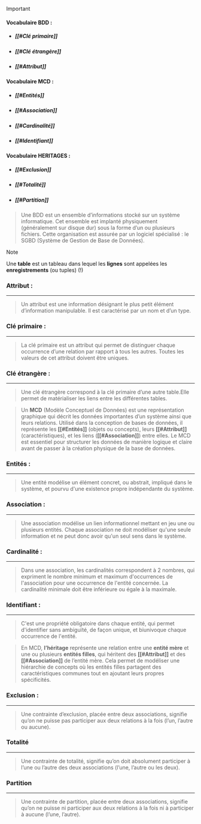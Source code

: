 
> [!important]
>#### Vocabulaire BDD :
> - ##### [[#Clé primaire]]
> - ##### [[#Clé étrangère]]
> - ##### [[#Attribut]]
> #### Vocabulaire MCD :
> - ##### [[#Entités]]
> - ##### [[#Association]]
> - ##### [[#Cardinalité]]
> - ##### [[#Identifiant]]
> #### Vocabulaire HERITAGES :
> - ##### [[#Exclusion]]
> - ##### [[#Totalité]]
> - ##### [[#Partition]]




>Une BDD est un ensemble d’informations stocké sur un système informatique. Cet ensemble est implanté physiquement (généralement sur disque dur) sous la forme d’un ou plusieurs fichiers. Cette organisation est assurée par un logiciel spécialisé : le SGBD (Système de Gestion de Base de Données).


> [!NOTE]
> Une **table** est un tableau dans lequel les **lignes** sont appelées les **enregistrements** (ou tuples) (!)

### Attribut : 
---
> Un attribut est une information désignant le plus petit élément d’information manipulable. Il est caractérisé par un nom et d’un type.
> 
### Clé primaire : 
---
> La clé primaire est un attribut qui permet de distinguer chaque occurrence d’une relation par rapport à tous les autres. Toutes les valeurs de cet attribut doivent être uniques.
> 
### Clé étrangère : 
---
> Une clé étrangère correspond à la clé primaire d’une autre table.Elle permet de matérialiser les liens entre les différentes tables.
> 



>Un **MCD** (Modèle Conceptuel de Données) est une représentation graphique qui décrit les données importantes d’un système ainsi que leurs relations. Utilisé dans la conception de bases de données, il représente les **[[#Entités]]** (objets ou concepts), leurs **[[#Attribut]]** (caractéristiques), et les liens (**[[#Association]]**) entre elles. Le MCD est essentiel pour structurer les données de manière logique et claire avant de passer à la création physique de la base de données.

### Entités : 
---
> Une entité modélise un élément concret, ou abstrait, impliqué dans le système, et pourvu d'une existence propre indépendante du système.
> 
### Association : 
---
> Une association modélise un lien informationnel mettant en jeu une ou plusieurs entités. Chaque association ne doit modéliser qu'une seule information et ne peut donc avoir qu'un seul sens dans le système.
> 
### Cardinalité : 
---
> Dans une association, les cardinalités correspondent à 2 nombres, qui expriment le nombre minimum et maximum d'occurrences de l'association pour une occurrence de l'entité concernée. La cardinalité minimale doit être inférieure ou égale à la maximale.
> 
### Identifiant : 
---
> C'est une propriété obligatoire dans chaque entité, qui permet d'identifier sans ambiguïté, de façon unique, et biunivoque chaque occurrence de l'entité.
> 



>En MCD, **l’héritage** représente une relation entre une **entité mère** et une ou plusieurs **entités filles**, qui héritent des **[[#Attribut]]** et des **[[#Association]]** de l’entité mère. Cela permet de modéliser une hiérarchie de concepts où les entités filles partagent des caractéristiques communes tout en ajoutant leurs propres spécificités. 

### Exclusion : 
---
>Une contrainte d’exclusion, placée entre deux associations, signifie qu’on ne puisse pas participer aux deux relations à la fois (l’un, l’autre ou aucune).
> 
### Totalité
---
>Une contrainte de totalité, signifie qu’on doit absolument participer à l’une ou l’autre des deux associations (l’une, l’autre ou les deux).
>
### Partition
---
>Une contrainte de partition, placée entre deux associations, signifie qu’on ne puisse ni participer aux deux relations à la fois ni à participer à aucune (l’une, l’autre).
> 

